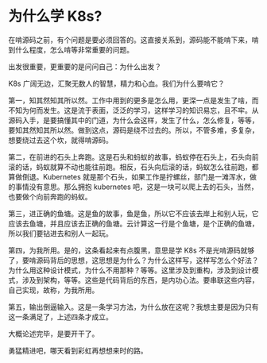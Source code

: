 # 为什么学 K8s?

在啃源码之前，有个问题是要必须回答的。这直接关系到，源码能不能啃下来，啃到什么程度，怎么啃等非常重要的问题。

出发很重要，更重要的是问问自己：为什么出发？

K8s 广阔无边，汇聚无数人的智慧，精力和心血。我们为什么要啃它？

第一，知其然知其所以然。工作中用到的更多是怎么用，更深一点是发生了啥，而不知为何而发生。这是流于表面，泛泛的学习，这样学习的知识易忘，且不牢。从源码入手，是要搞懂其中的门道，为什么会这样，发生了什么，怎么修复，等等，要知其然知其所以然。做到这点，源码是绕不过去的。所以，不管多难，多复杂，想要绕过去这个坎，就得啃源码。


第二，在前进的石头上奔跑。这是石头和蚂蚁的故事，蚂蚁停在石头上，石头向前滚的话，蚂蚁就算不动也能往前跑。相反，石头向后滚的话，蚂蚁怎么往前跑，都算做倒退。Kubernetes 就是那个石头，如果工作是拧螺丝，部门是一滩浑水，做的事情没有意思。那么拥抱 kubernetes 吧，这是一块可以爬上去的石头，当然，也要做个向前奔跑的蚂蚁。


第三，进正确的鱼塘。这是鱼的故事，鱼是鱼，所以它不应该去岸上和别人玩，它应该去鱼塘，并且应该去正确的鱼塘。云计算这一行是个鱼塘，是个正确的鱼塘，所以我们要钻进去和别人一起玩。


第四，为我所用。是的，这条看起来有点腹黑，意思是学 K8s 不是光啃源码就够了，要啃源码背后的思想，这思想是为什么？为什么这样写，这样写怎么个好法？为什么用这种设计模式，为什么不用那种？等等。这里涉及到重构，涉及到设计模式，涉及到架构，等等。这些是代码背后的东西，是内功心法。要串联这些内容，自己实现，故称，为我所用。


第五，输出倒逼输入。这是一条学习方法，为什么放在这呢？我想主要是因为只有这一条满足了，上述四条才成立。


大概论述完毕，是要开干了。  

勇猛精进吧，哪天看到彩虹再想想来时的路。
